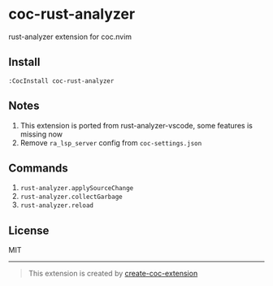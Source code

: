 # coc-rust-analyzer

rust-analyzer extension for coc.nvim

## Install

`:CocInstall coc-rust-analyzer`

## Notes

1. This extension is ported from rust-analyzer-vscode, some features is missing now
1. Remove `ra_lsp_server` config from `coc-settings.json`

## Commands

1. `rust-analyzer.applySourceChange`
1. `rust-analyzer.collectGarbage`
1. `rust-analyzer.reload`

## License

MIT

---
> This extension is created by [create-coc-extension](https://github.com/fannheyward/create-coc-extension)
